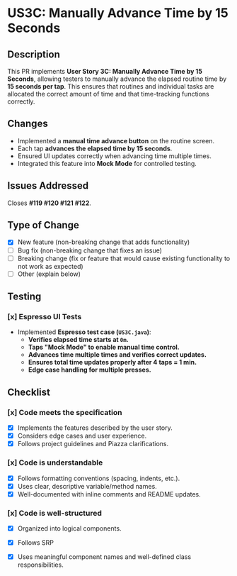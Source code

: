 # US3C: Manually Advance Time by 15 Seconds

## Description
This PR implements **User Story 3C: Manually Advance Time by 15 Seconds**, allowing testers to manually advance the elapsed routine time by **15 seconds per tap**. This ensures that routines and individual tasks are allocated the correct amount of time and that time-tracking functions correctly.

## Changes
- Implemented a **manual time advance button** on the routine screen.
- Each tap **advances the elapsed time by 15 seconds**.
- Ensured UI updates correctly when advancing time multiple times.
- Integrated this feature into **Mock Mode** for controlled testing.

## Issues Addressed
Closes **#119 #120 #121 #122**.

## Type of Change
- [x] New feature (non-breaking change that adds functionality)
- [ ] Bug fix (non-breaking change that fixes an issue)
- [ ] Breaking change (fix or feature that would cause existing functionality to not work as expected)
- [ ] Other (explain below)

## Testing
### [x] **Espresso UI Tests**
- Implemented **Espresso test case (`US3C.java`)**:
  - **Verifies elapsed time starts at `0m`.**
  - **Taps "Mock Mode" to enable manual time control.**
  - **Advances time multiple times and verifies correct updates.**
  - **Ensures total time updates properly after 4 taps = 1 min.**
  - **Edge case handling for multiple presses.**

## Checklist
### [x] Code meets the specification
- [x] Implements the features described by the user story.
- [x] Considers edge cases and user experience.
- [x] Follows project guidelines and Piazza clarifications.

### [x] Code is understandable
- [x] Follows formatting conventions (spacing, indents, etc.).
- [x] Uses clear, descriptive variable/method names.
- [x] Well-documented with inline comments and README updates.

### [x] Code is well-structured
- [x] Organized into logical components.
- [x] Follows SRP
- [x] Uses meaningful component names and well-defined class responsibilities.

